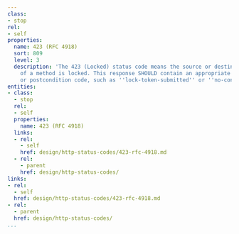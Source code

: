 ```yaml
---
class:
- stop
rel:
- self
properties:
  name: 423 (RFC 4918)
  sort: 809
  level: 3
  description: 'The 423 (Locked) status code means the source or destination resource
    of a method is locked. This response SHOULD contain an appropriate precondition
    or postcondition code, such as ''lock-token-submitted'' or ''no-conflicting-lock''. '
entities:
- class:
  - stop
  rel:
  - self
  properties:
    name: 423 (RFC 4918)
  links:
  - rel:
    - self
    href: design/http-status-codes/423-rfc-4918.md
  - rel:
    - parent
    href: design/http-status-codes/
links:
- rel:
  - self
  href: design/http-status-codes/423-rfc-4918.md
- rel:
  - parent
  href: design/http-status-codes/
...
```

